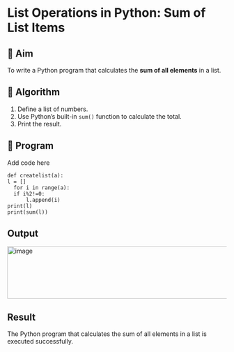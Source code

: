 # List Operations in Python: Sum of List Items

## 🎯 Aim
To write a Python program that calculates the **sum of all elements** in a list.

## 🧠 Algorithm
1. Define a list of numbers.
2. Use Python’s built-in `sum()` function to calculate the total.
3. Print the result.

## 🧾 Program

Add code here
```
def createlist(a):
l = []
  for i in range(a):
  if i%2!=0:
      l.append(i)
print(l)
print(sum(l))
```

## Output
<img width="524" height="120" alt="image" src="https://github.com/user-attachments/assets/954878f4-ff8e-4604-9923-b5df2e27de05" />


## Result
The Python program that calculates the sum of all elements in a list is executed successfully.


